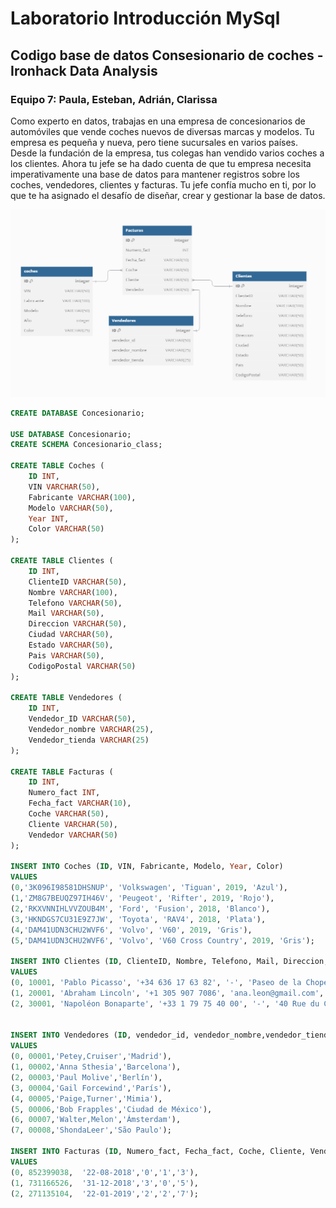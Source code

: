 # Laboratorio Introducción MySql 

## Codigo base de datos Consesionario de coches - Ironhack Data Analysis
### Equipo 7: Paula, Esteban, Adrián, Clarissa

Como experto en datos, trabajas en una empresa de concesionarios de automóviles que vende coches nuevos de diversas marcas y modelos. Tu empresa es pequeña y nueva, pero tiene sucursales en varios países. Desde la fundación de la empresa, tus colegas han vendido varios coches a los clientes. Ahora tu jefe se ha dado cuenta de que tu empresa necesita imperativamente una base de datos para mantener registros sobre los coches, vendedores, clientes y facturas. Tu jefe confía mucho en ti, por lo que te ha asignado el desafío de diseñar, crear y gestionar la base de datos.

![Diagram](https://github.com/klaryon/concesionario_iron_intromysql/blob/main/Consesionario_database_image.png)

```sql
CREATE DATABASE Concesionario;

USE DATABASE Concesionario;
CREATE SCHEMA Concesionario_class;

CREATE TABLE Coches (
    ID INT,
    VIN VARCHAR(50),
    Fabricante VARCHAR(100),
    Modelo VARCHAR(50),
    Year INT,
    Color VARCHAR(50)
);

CREATE TABLE Clientes (
    ID INT,
    ClienteID VARCHAR(50),
    Nombre VARCHAR(100),
    Telefono VARCHAR(50),
    Mail VARCHAR(50),
    Direccion VARCHAR(50),
    Ciudad VARCHAR(50),
    Estado VARCHAR(50),
    Pais VARCHAR(50),
    CodigoPostal VARCHAR(50)
);

CREATE TABLE Vendedores (
    ID INT,
    Vendedor_ID VARCHAR(50),
    Vendedor_nombre VARCHAR(25),
    Vendedor_tienda VARCHAR(25)
);

CREATE TABLE Facturas (
    ID INT,
    Numero_fact INT,
    Fecha_fact VARCHAR(10),
    Coche VARCHAR(50),
    Cliente VARCHAR(50),
    Vendedor VARCHAR(50)
);

INSERT INTO Coches (ID, VIN, Fabricante, Modelo, Year, Color)
VALUES 
(0,'3K096I98581DHSNUP', 'Volkswagen', 'Tiguan', 2019, 'Azul'),
(1,'ZM8G7BEUQZ97IH46V', 'Peugeot', 'Rifter', 2019, 'Rojo'), 
(2,'RKXVNNIHLVVZOUB4M', 'Ford', 'Fusion', 2018, 'Blanco'), 
(3,'HKNDGS7CU31E9Z7JW', 'Toyota', 'RAV4', 2018, 'Plata'), 
(4,'DAM41UDN3CHU2WVF6', 'Volvo', 'V60', 2019, 'Gris'), 
(5,'DAM41UDN3CHU2WVF6', 'Volvo', 'V60 Cross Country', 2019, 'Gris');

INSERT INTO Clientes (ID, ClienteID, Nombre, Telefono, Mail, Direccion, Ciudad, Estado, Pais, CodigoPostal)
VALUES
(0, 10001, 'Pablo Picasso', '+34 636 17 63 82', '-', 'Paseo de la Chopera, 14', 'Madrid', 'Madrid', 'España', '28045'), 
(1, 20001, 'Abraham Lincoln', '+1 305 907 7086', 'ana.leon@gmail.com', '120 SW 8th St', 'Miami', 'Florida', 'Estados Unidos', '33130'), 
(2, 30001, 'Napoléon Bonaparte', '+33 1 79 75 40 00', '-', '40 Rue du Colisée', 'París', 'Île-de-France', 'Francia', '75008');


INSERT INTO Vendedores (ID, vendedor_id, vendedor_nombre,vendedor_tienda)
VALUES
(0, 00001,'Petey,Cruiser','Madrid'),
(1, 00002,'Anna Sthesia','Barcelona'),
(2, 00003,'Paul Molive','Berlín'),
(3, 00004,'Gail Forcewind','París'),
(4, 00005,'Paige,Turner','Mimia'),
(5, 00006,'Bob Frapples','Ciudad de México'),
(6, 00007,'Walter,Melon','Ámsterdam'),
(7, 00008,'ShondaLeer','São Paulo');

INSERT INTO Facturas (ID, Numero_fact, Fecha_fact, Coche, Cliente, Vendedor)
VALUES 
(0, 852399038,	'22-08-2018','0','1','3'),
(1, 731166526,	'31-12-2018','3','0','5'),
(2, 271135104,	'22-01-2019','2','2','7');
```
